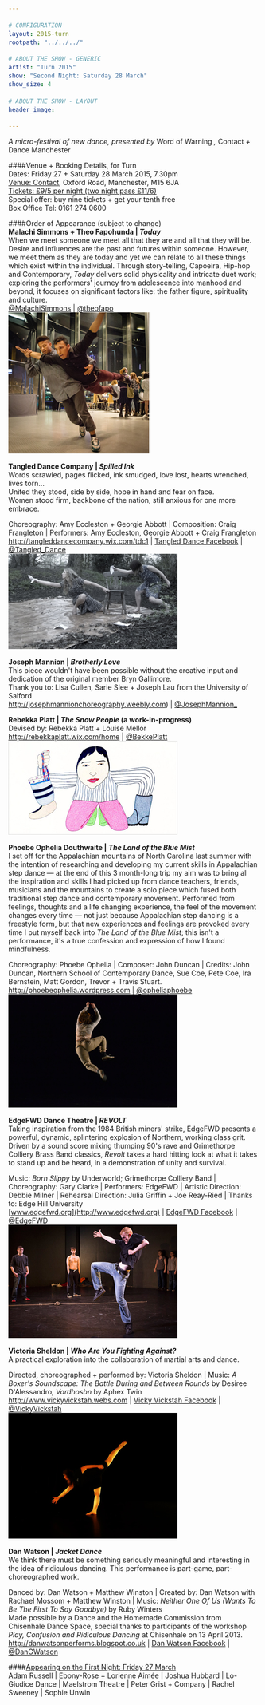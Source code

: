 ```yaml
---

# CONFIGURATION
layout: 2015-turn
rootpath: "../../../"

# ABOUT THE SHOW - GENERIC
artist: "Turn 2015"
show: "Second Night: Saturday 28 March"
show_size: 4

# ABOUT THE SHOW - LAYOUT
header_image:

---
```

*A micro-festival of new dance, presented by* Word of Warning *,* Contact *+* Dance Manchester       
     
####Venue + Booking Details, for Turn        
Dates: Friday 27 + Saturday 28 March 2015, 7.30pm    
[Venue: Contact](http://contactmcr.com/visit/getting-here), Oxford Road, Manchester, M15 6JA    
[Tickets: £9/5 per night (two night pass £11/6)](https://contactmcr.com/whats-on/30697-turn-2015/booking)        
Special offer: buy nine tickets + get your tenth free    
Box Office Tel: 0161 274 0600    
        
####Order of Appearance (subject to change)        
**Malachi Simmons + Theo Fapohunda | *Today***        
When we meet someone we meet all that they are and all that they will be. Desire and influences are the past and futures within someone. However, we meet them as they are today and yet we can relate to all these things which exist within the individual. Through story-telling, Capoeira, Hip-hop and Contemporary, *Today* delivers solid physicality and intricate duet work; exploring the performers' journey from adolescence into manhood and beyond, it focuses on significant factors like: the father figure, spirituality and culture.        
[@MalachiSimmons](http://twitter.com/MalachiSimmons) | [@theofapo](http://twitter.com/theofapo)        
![Malachi + Theo](Malachi.jpg)        
        
**Tangled Dance Company | *Spilled Ink***        
Words scrawled, pages flicked, ink smudged, love lost, hearts wrenched, lives torn…<br>United they stood, side by side, hope in hand and fear on face.<br>Women stood firm, backbone of the nation, still anxious for one more embrace.        
        
Choreography: Amy Eccleston + Georgie Abbott | Composition: Craig Frangleton | Performers: Amy Eccleston, Georgie Abbott + Craig Frangleton        
<http://tangleddancecompany.wix.com/tdc1> | [Tangled Dance Facebook](http://www.facebook.com/TangledDanceCompany) | [@Tangled_Dance](http://twitter.com/Tangled_Dance)        
![Tangled](Tangled.jpg)        
        
**Joseph Mannion | *Brotherly Love***        
This piece wouldn't have been possible without the creative input and dedication of the original member Bryn Gallimore.        
Thank you to: Lisa Cullen, Sarie Slee + Joseph Lau from the University of Salford        
<http://josephmannionchoreography.weebly.com>) | [@JosephMannion\_](http://twitter.com/JosephMannion_)        
        
**Rebekka Platt | *The Snow People* (a work-in-progress)**        
Devised by: Rebekka Platt + Louise Mellor        
<http://rebekkaplatt.wix.com/home> | [@BekkePlatt](http://twitter.com/BekkePlatt)        
![Rebekka](Rebekka-Platt.jpg)        
        
**Phoebe Ophelia Douthwaite | *The Land of the Blue Mist***         
I set off for the Appalachian mountains of North Carolina last summer with the intention of researching and developing my current skills in Appalachian step dance — at the end of this 3 month-long trip my aim was to bring all the inspiration and skills I had picked up from dance teachers, friends, musicians and the mountains to create a solo piece which fused both traditional step dance and contemporary movement. Performed from feelings, thoughts and a life changing experience, the feel of the movement changes every time — not just because Appalachian step dancing is a freestyle form, but that new experiences and feelings are provoked every time I put myself back into *The Land of the Blue Mist*; this isn't a performance, it's a true confession and expression of how I found mindfulness.        
        
Choreography: Phoebe Ophelia | Composer: John Duncan | Credits: John Duncan, Northern School of Contemporary Dance, Sue Coe, Pete Coe, Ira Bernstein, Matt Gordon, Trevor + Travis Stuart.        
<http://phoebeophelia.wordpress.com> | [@opheliaphoebe](http://twitter.com/opheliaphoebe)         
![Phoebe](Phoebe.jpg)        
         
**EdgeFWD Dance Theatre | *REVOLT***       
Taking inspiration from the 1984 British miners' strike, EdgeFWD presents a powerful, dynamic, splintering explosion of Northern, working class grit. Driven by a sound score mixing thumping 90's rave and Grimethorpe Colliery Brass Band classics, *Revolt* takes a hard hitting look at what it takes to stand up and be heard, in a demonstration of unity and survival.        
        
Music: *Born Slippy* by Underworld; Grimethorpe Colliery Band | Choreography: Gary Clarke | Performers: EdgeFWD | Artistic Direction: Debbie Milner | Rehearsal Direction: Julia Griffin + Joe Reay-Ried | Thanks to: Edge Hill University        
[www.edgefwd.org](http://www.edgefwd.org) | [EdgeFWD Facebook](http://www.facebook.com/pages/Edge-FWD/121091001259090) | [@EdgeFWD](http://twitter.com/EdgeFWD)        
![EdgeFWD](EdgeFWD.jpg)        
        
**Victoria Sheldon | *Who Are You Fighting Against?***        
A practical exploration into the collaboration of martial arts and dance.        
         
Directed, choreographed + performed by: Victoria Sheldon | Music: *A Boxer's Soundscape: The Battle During and Between Rounds* by Desiree D'Alessandro, *Vordhosbn* by Aphex Twin        
<http://www.vickyvickstah.webs.com> | [Vicky Vickstah Facebook](http://www.facebook.com/VickyDancerVickstah) | [@VickyVickstah](http://twitter.com/VickyVickstah)        
![Victoria](Vic-Sheldon.jpg)        
        
**Dan Watson | *Jacket Dance***        
We think there must be something seriously meaningful and interesting in the idea of ridiculous dancing. This performance is part-game, part-choreographed work.        
       
    
Danced by: Dan Watson + Matthew Winston | Created by: Dan Watson with Rachael Mossom + Matthew Winston | Music: *Neither One Of Us (Wants To Be The First To Say Goodbye)* by Ruby Winters        
Made possible by a Dance and the Homemade Commission from Chisenhale Dance Space, special thanks to participants of the workshop *Play, Confusion and Ridiculous Dancing* at Chisenhale on 13 April 2013.        
<http://danwatsonperforms.blogspot.co.uk> | [Dan Watson Facebook](http://www.facebook.com/pages/Dan-Watson-Performs/133892962511) | [@DanGWatson](http://twitter.com/DanGWatson)        
        
####[Appearing on the First Night: Friday 27 March](/current/2015-turn/fri)         
Adam Russell | Ebony-Rose + Lorienne Aimée | Joshua Hubbard | Lo-Giudice Dance | Maelstrom Theatre | Peter Grist + Company | Rachel Sweeney | Sophie Unwin

